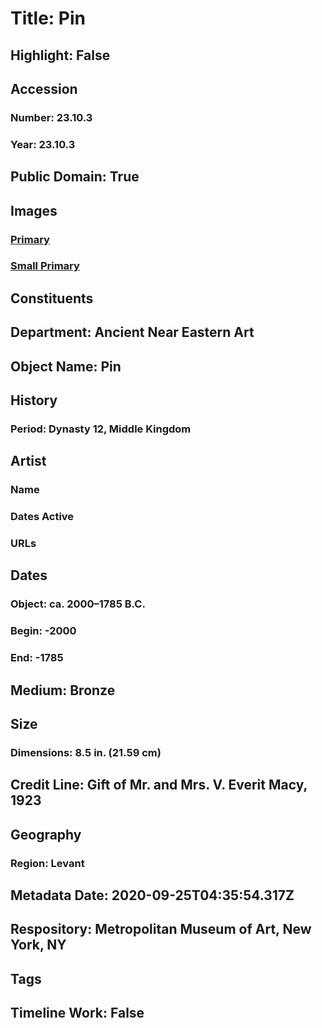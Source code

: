 # Title: Pin
## Highlight: False
## Accession
### Number: 23.10.3
### Year: 23.10.3
## Public Domain: True
## Images
### [Primary](https://images.metmuseum.org/CRDImages/an/original/me23_10_3.jpg)
### [Small Primary](https://images.metmuseum.org/CRDImages/an/web-large/me23_10_3.jpg)
## Constituents
## Department: Ancient Near Eastern Art
## Object Name: Pin
## History
### Period: Dynasty 12, Middle Kingdom
## Artist
### Name
### Dates Active
### URLs
## Dates
### Object: ca. 2000–1785 B.C.
### Begin: -2000
### End: -1785
## Medium: Bronze
## Size
### Dimensions: 8.5 in. (21.59 cm)
## Credit Line: Gift of Mr. and Mrs. V. Everit Macy, 1923
## Geography
### Region: Levant
## Metadata Date: 2020-09-25T04:35:54.317Z
## Respository: Metropolitan Museum of Art, New York, NY
## Tags
## Timeline Work: False
